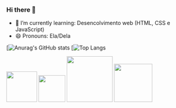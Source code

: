 ### Hi there 👋

- 🌱 I’m currently learning: Desencolvimento web (HTML, CSS e JavaScript)
- 😄 Pronouns:  Ela/Dela

[![Anurag's GitHub stats](https://github-readme-stats.vercel.app/api?username=Aliciasvc&show_icons=true&theme=radical)
[![Top Langs](https://github-readme-stats.vercel.app/api/top-langs/?username=Aliciasvc&show_icons=true&theme=radical)



<div>
<img width="80em" src ="https://img.shields.io/badge/HTML5-E34F26?style=for-the-badge&logo=html5&logoColor=white"/>
<img width="70em" src ="https://img.shields.io/badge/CSS3-1572B6?style=for-the-badge&logo=css3&logoColor=white"/>
<img width="120em" src ="https://img.shields.io/badge/JavaScript-323330?style=for-the-badge&logo=javascript&logoColor=F7DF1E"/>
<img width="100em" src ="https://img.shields.io/badge/TypeScript-007ACC?style=for-the-badge&logo=typescript&logoColor=white"/>
</div>
